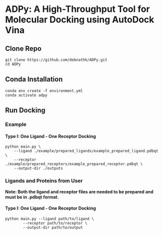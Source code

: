 # ADPy: A High-Throughput Tool for Molecular Docking using AutoDock Vina

## Clone Repo

```
git clone https://github.com/debnathk/ADPy.git
cd ADPy
```

## Conda Installation

```
conda env create -f environment.yml
conda activate adpy
```

## Run Docking

### Example

#### Type I: One Ligand - One Receptor Docking

```
python main.py \
    --ligand ./example/prepared_ligands/example_prepared_ligand.pdbqt \
    --receptor ./example/prepared_receptors/example_prepared_receptor.pdbqt \
    --output-dir ./outputs
```

### Ligands and Proteins from User

**Note: Both the ligand and receptor files are needed to be prepared and must be in .pdbqt format.**

#### Type I: One Ligand - One Receptor Docking

```
python main.py --ligand path/to/ligand \
		--receptor path/to/receptor \
		--output-dir path/to/output
```
